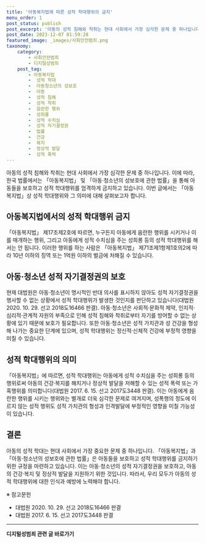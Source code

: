 ```yaml
---
title: '아동복지법에 따른 성적 학대행위의 금지'
menu_order: 1
post_status: publish
post_excerpt: '아동의 성적 침해와 착취는 현대 사회에서 가장 심각한 문제 중 하나입니다. 이에 따라, 한국 법률에서는  아동복지법  및  아동 청소년의 성보호에 관한 법률 을 통해 아동들을 보호하고 성적 학대행위를 엄격하게 금지하고 있습니다. 이번 글에서는  아동복지법 상 성적 학대행위와 그 의미에 대해 살펴보고자 합니다.'
post_date: 2023-12-07 01:59:28
featured_image: _images/사회안전범죄.png
taxonomy:
    category:
        - 사회안전범죄
        - 디지털성범죄
    post_tag:
        - 아동복지법
        -  성적 학대
        -  아동청소년의 성보호
        -  아동
        -  성적 침해
        -  성적 착취
        -  음란한 행위
        -  성희롱
        -  성적 수치심
        -  성적 자기결정권
        -  법률
        -  건강
        -  복지
        -  정상적 발달
        -  성적 폭력
---
```



아동의 성적 침해와 착취는 현대 사회에서 가장 심각한 문제 중 하나입니다. 이에 따라, 한국 법률에서는 「아동복지법」 및 「아동·청소년의 성보호에 관한 법률」을 통해 아동들을 보호하고 성적 학대행위를 엄격하게 금지하고 있습니다. 이번 글에서는 「아동복지법」상 성적 학대행위와 그 의미에 대해 살펴보고자 합니다.

## 아동복지법에서의 성적 학대행위 금지
「아동복지법」 제17조제2호에 따르면, 누구든지 아동에게 음란한 행위를 시키거나 이를 매개하는 행위, 그리고 아동에게 성적 수치심을 주는 성희롱 등의 성적 학대행위를 해서는 안 됩니다. 이러한 행위를 하는 사람은 「아동복지법」 제71조제1항제1호의2에 따라 10년 이하의 징역 또는 1억원 이하의 벌금에 처해질 수 있습니다.

## 아동·청소년 성적 자기결정권의 보호
현재 대법원은 아동·청소년이 명시적인 반대 의사를 표시하지 않아도 성적 자기결정권을 행사할 수 없는 상황에서 성적 학대행위가 발생한 것인지를 판단하고 있습니다(대법원 2020. 10. 29. 선고 2018도16466 판결). 아동·청소년은 사회적·문화적 제약, 인지적·심리적·관계적 자원의 부족으로 인해 성적 침해와 착취로부터 자기를 방어할 수 없는 상황에 있기 때문에 보호가 필요합니다. 또한 아동·청소년은 성적 가치관과 성 건강을 형성해 나가는 중요한 단계에 있으며, 성적 학대행위는 정신적·신체적 건강에 부정적 영향을 미칠 수 있습니다.

## 성적 학대행위의 의미
「아동복지법」에 따르면, 성적 학대행위는 아동에게 성적 수치심을 주는 성희롱 등의 행위로써 아동의 건강·복지를 해치거나 정상적 발달을 저해할 수 있는 성적 폭력 또는 가혹행위를 의미합니다(대법원 2017. 6. 15. 선고 2017도3448 판결). 이는 아동에게 음란한 행위를 시키는 행위와는 별개로 더욱 심각한 문제로 여겨지며, 성폭행의 정도에 이르지 않는 성적 행위도 성적 가치관의 형성과 인격발달에 부정적인 영향을 미칠 가능성이 있습니다.

## 결론
아동의 성적 학대는 현대 사회에서 가장 중요한 문제 중 하나입니다. 「아동복지법」과 「아동·청소년의 성보호에 관한 법률」은 아동들을 보호하고 성적 학대행위를 금지하기 위한 규정을 마련하고 있습니다. 이는 아동·청소년의 성적 자기결정권을 보호하고, 아동의 건강·복지 및 정상적 발달을 지원하기 위한 것입니다. 따라서, 우리 모두가 아동의 성적 학대행위에 대한 인식과 예방에 노력해야 합니다.

※ 참고문헌
- 대법원 2020. 10. 29. 선고 2018도16466 판결
- 대법원 2017. 6. 15. 선고 2017도3448 판결
<!-- wp:separator -->
<hr class="wp-block-separator has-alpha-channel-opacity"/>
<!-- /wp:separator -->

<!-- wp:group {"backgroundColor":"base","layout":{"type":"constrained"}} -->
<div class="wp-block-group has-base-background-color has-background"><!-- wp:paragraph {"align":"center","fontSize":"medium"} -->
<p class="has-text-align-center has-large-font-size"><strong>디지털성범죄 관련 글 바로가기</strong></p>
<!-- /wp:paragraph -->


<!-- wp:latest-posts
{"categories":[{"id":28090,"count":19,"description":"","link":"https://uknowlaw.com/category/%eb%94%94%ec%a7%80%ed%84%b8%ec%84%b1%eb%b2%94%ec%a3%84/","name":"디지털성범죄","slug":"디지털성범죄","taxonomy":"category","parent":0,"meta":[],"_links":{"self":[{"href":"https://uknowlaw.com/wp-json/wp/v2/categories/28090"}],"collection":[{"href":"https://uknowlaw.com/wp-json/wp/v2/categories"}],"about":[{"href":"https://uknowlaw.com/wp-json/wp/v2/taxonomies/category"}],"wp:post_type":[{"href":"https://uknowlaw.com/wp-json/wp/v2/posts?categories=28090"}],"curies":[{"name":"wp","href":"https://api.w.org/{rel}","templated":true}]}}],"postsToShow":100,"excerptLength":28,"postLayout":"grid","columns":2,"featuredImageAlign":"left","featuredImageSizeSlug":"large","fontSize":"small"} /--></div>
<!-- /wp:group -->
